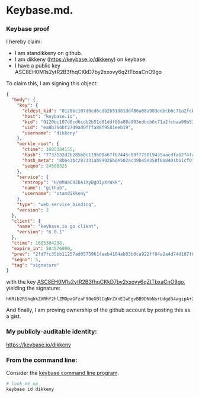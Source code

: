 # Keybase.md.

### Keybase proof

I hereby claim:

  * I am standikkeny on github.
  * I am dikkeny (https://keybase.io/dikkeny) on keybase.
  * I have a public key ASC8EH0M1s2ytR2B3fhqCKkD7by2xxovy6qZtTbxaCnO9go

To claim this, I am signing this object:

```json
{
  "body": {
    "key": {
      "eldest_kid": "0120bc107d0cd6cdb2b51d81ddf86a08a903edbcb6c71a2fcbaa99b536f16829cef60a",
      "host": "keybase.io",
      "kid": "0120bc107d0cd6cdb2b51d81ddf86a08a903edbcb6c71a2fcbaa99b536f16829cef60a",
      "uid": "ea8b764bf27d9ad0fffa88f9581eeb19",
      "username": "dikkeny"
    },
    "merkle_root": {
      "ctime": 1685384155,
      "hash": "7733132d2b285b0c119b00a67fb7445c09f775819435aacdfab2f4fa5a219bd326839efa13c082ace15691911eb8e05791c661fa1c9cf8e317dd6e8bcf8ed157",
      "hash_meta": "8b643bc287331ab99926b0e502ac39b45e358f0a8401b51cf0703c13a4880afe",
      "seqno": 24508325
    },
    "service": {
      "entropy": "H/mhWaC9JDA1XyDgOIyXrWxk",
      "name": "github",
      "username": "standikkeny"
    },
    "type": "web_service_binding",
    "version": 2
  },
  "client": {
    "name": "keybase.io go client",
    "version": "6.0.1"
  },
  "ctime": 1685384298,
  "expire_in": 504576000,
  "prev": "2fd7fc35bb11257ad0575961faeb4104ab83b0ca922ff84a2a4d74d187f07bba",
  "seqno": 5,
  "tag": "signature"
}
```

with the key [ASC8EH0M1s2ytR2B3fhqCKkD7by2xxovy6qZtTbxaCnO9go](https://keybase.io/dikkeny), yielding the signature:

```
hKRib2R5hqhkZXRhY2hlZMOpaGFzaF90eXBlCqNrZXnEIwEgvBB9DNbNsrUdgd34agipA+28tscaL8uqmbU28WgpzvYKp3BheWxvYWTESpcCBcQgL9f8NbsRJXrQV1lh+utBBKuDsMqSL/hKKk100Yfwe7rEIMXT6Xj6oX5znGMqi8P3UX7oinpPVbyx4qaw6ChmUS+BAgHCo3NpZ8RAsSCotZztC2nU6RlxkIKG4bIeK5yJCSk0ufUqr8FOXWmri0FTMAVROJJHYa8/mUPY0ng2qkNPtxGEnri/6K+xDqhzaWdfdHlwZSCkaGFzaIKkdHlwZQildmFsdWXEIAugcbHnqvawgEgCNTXe9cDCTfoRtVUpQVNyGBUKQKRNo3RhZ80CAqd2ZXJzaW9uAQ==

```

And finally, I am proving ownership of the github account by posting this as a gist.

### My publicly-auditable identity:

https://keybase.io/dikkeny

### From the command line:

Consider the [keybase command line program](https://keybase.io/download).

```bash
# look me up
keybase id dikkeny
```
